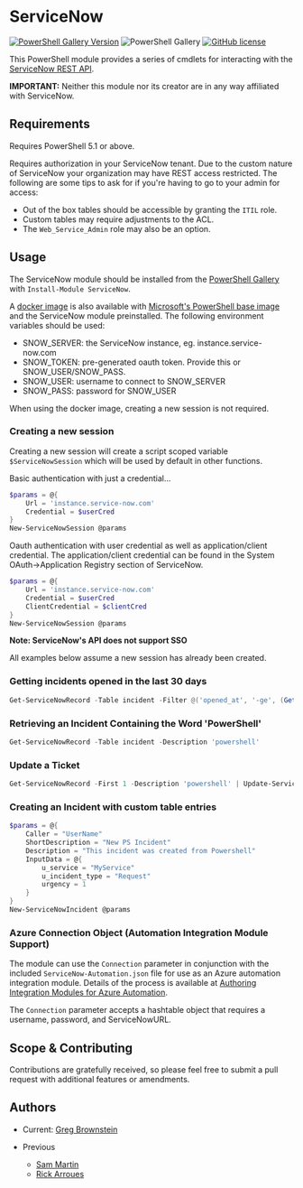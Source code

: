 # ServiceNow

[![PowerShell Gallery Version](https://img.shields.io/powershellgallery/v/ServiceNow?style=plastic)](https://www.powershellgallery.com/packages/ServiceNow)
![PowerShell Gallery](https://img.shields.io/powershellgallery/dt/ServiceNow?style=plastic)
[![GitHub license](https://img.shields.io/github/license/Snow-Shell/servicenow-powershell.svg?style=plastic)](LICENSE)

This PowerShell module provides a series of cmdlets for interacting with the [ServiceNow REST API](https://docs.servicenow.com/bundle/quebec-application-development/page/integrate/inbound-rest/concept/c_RESTAPI.html).

**IMPORTANT:** Neither this module nor its creator are in any way affiliated with ServiceNow.

## Requirements

Requires PowerShell 5.1 or above.

Requires authorization in your ServiceNow tenant.  Due to the custom nature of ServiceNow your organization may have REST access restricted.  The following are some tips to ask for if you're having to go to your admin for access:

* Out of the box tables should be accessible by granting the `ITIL` role.
* Custom tables may require adjustments to the ACL.
* The `Web_Service_Admin` role may also be an option.

## Usage

The ServiceNow module should be installed from the [PowerShell Gallery](https://www.powershellgallery.com/packages/ServiceNow) with `Install-Module ServiceNow`.

A [docker image](https://hub.docker.com/repository/docker/gdbarron/servicenow-module) is also available with [Microsoft's PowerShell base image](https://hub.docker.com/_/microsoft-powershell) and the ServiceNow module preinstalled.  The following environment variables should be used:
- SNOW_SERVER: the ServiceNow instance, eg. instance.service-now.com
- SNOW_TOKEN: pre-generated oauth token.  Provide this or SNOW_USER/SNOW_PASS.
- SNOW_USER: username to connect to SNOW_SERVER
- SNOW_PASS: password for SNOW_USER

When using the docker image, creating a new session is not required.

### Creating a new session

Creating a new session will create a script scoped variable `$ServiceNowSession` which will be used by default in other functions.

Basic authentication with just a credential...
```PowerShell
$params = @{
    Url = 'instance.service-now.com'
    Credential = $userCred
}
New-ServiceNowSession @params
```

Oauth authentication with user credential as well as application/client credential.  The application/client credential can be found in the System OAuth->Application Registry section of ServiceNow.
```PowerShell
$params = @{
    Url = 'instance.service-now.com'
    Credential = $userCred
    ClientCredential = $clientCred
}
New-ServiceNowSession @params
```
**Note: ServiceNow's API does not support SSO**

All examples below assume a new session has already been created.

### Getting incidents opened in the last 30 days
```PowerShell
Get-ServiceNowRecord -Table incident -Filter @('opened_at', '-ge', (Get-Date).AddDays(-30))
```

### Retrieving an Incident Containing the Word 'PowerShell'

```PowerShell
Get-ServiceNowRecord -Table incident -Description 'powershell'
```

### Update a Ticket

```PowerShell
Get-ServiceNowRecord -First 1 -Description 'powershell' | Update-ServiceNowRecord -InputData @{comments='Updated via PowerShell'}
```

### Creating an Incident with custom table entries

```PowerShell
$params = @{
    Caller = "UserName"
    ShortDescription = "New PS Incident"
    Description = "This incident was created from Powershell"
    InputData = @{
        u_service = "MyService"
        u_incident_type = "Request"
        urgency = 1
    }
}
New-ServiceNowIncident @params
```

### Azure Connection Object (Automation Integration Module Support)

The module can use the `Connection` parameter in conjunction with the included `ServiceNow-Automation.json` file for use as an Azure automation integration module.  Details of the process is available at [Authoring Integration Modules for Azure Automation](https://azure.microsoft.com/en-us/blog/authoring-integration-modules-for-azure-automation).

The `Connection` parameter accepts a hashtable object that requires a username, password, and ServiceNowURL.

## Scope & Contributing

Contributions are gratefully received, so please feel free to submit a pull request with additional features or amendments.

## Authors

- Current: [Greg Brownstein](https://github.com/gdbarron)

- Previous
  - [Sam Martin](https://github.com/Sam-Martin)
  - [Rick Arroues](https://github.com/Rick-2CA)
